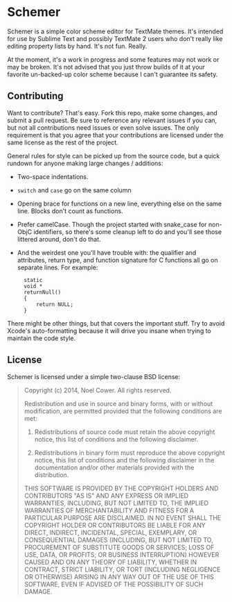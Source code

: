 Schemer
==============================================================================

Schemer is a simple color scheme editor for TextMate themes. It's intended for use by Sublime Text and possibly TextMate 2 users who don't really like editing property lists by hand. It's not fun. Really.

At the moment, it's a work in progress and some features may not work or may be broken. It's not advised that you just throw builds of it at your favorite un-backed-up color scheme because I can't guarantee its safety.


Contributing
------------------------------------------------------------------------------

Want to contribute? That's easy. Fork this repo, make some changes, and submit a pull request. Be sure to reference any relevant issues if you can, but not all contributions need issues or even solve issues. The only requirement is that you agree that your contributions are licensed under the same license as the rest of the project.

General rules for style can be picked up from the source code, but a quick rundown for anyone making large changes / additions:

- Two-space indentations.
- `switch` and `case` go on the same column
- Opening brace for functions on a new line, everything else on the same line. Blocks don't count as functions.
- Prefer camelCase. Though the project started with snake_case for non-ObjC identifiers, so there's some cleanup left to do and you'll see those littered around, don't do that.
- And the weirdest one you'll have trouble with: the qualifier and attributes, return type, and function signature for C functions all go on separate lines. For example:

        static
        void *
        returnNull()
        {
            return NULL;
        }

There might be other things, but that covers the important stuff. Try to avoid Xcode's auto-formatting because it will drive you insane when trying to maintain the code style.


License
------------------------------------------------------------------------------

Schemer is licensed under a simple two-clause BSD license:

> Copyright (c) 2014, Noel Cower.
> All rights reserved.
> 
> Redistribution and use in source and binary forms, with or without
> modification, are permitted provided that the following conditions are
> met:
> 
> 1. Redistributions of source code must retain the above copyright
>     notice, this list of conditions and the following disclaimer.
> 
> 2. Redistributions in binary form must reproduce the above copyright
>     notice, this list of conditions and the following disclaimer in the
>     documentation and/or other materials provided with the distribution.
> 
> THIS SOFTWARE IS PROVIDED BY THE COPYRIGHT HOLDERS AND CONTRIBUTORS "AS
> IS" AND ANY EXPRESS OR IMPLIED WARRANTIES, INCLUDING, BUT NOT LIMITED
> TO, THE IMPLIED WARRANTIES OF MERCHANTABILITY AND FITNESS FOR A
> PARTICULAR PURPOSE ARE DISCLAIMED. IN NO EVENT SHALL THE COPYRIGHT
> HOLDER OR CONTRIBUTORS BE LIABLE FOR ANY DIRECT, INDIRECT, INCIDENTAL,
> SPECIAL, EXEMPLARY, OR CONSEQUENTIAL DAMAGES (INCLUDING, BUT NOT
> LIMITED TO, PROCUREMENT OF SUBSTITUTE GOODS OR SERVICES; LOSS OF USE,
> DATA, OR PROFITS; OR BUSINESS INTERRUPTION) HOWEVER CAUSED AND ON ANY
> THEORY OF LIABILITY, WHETHER IN CONTRACT, STRICT LIABILITY, OR TORT
> (INCLUDING NEGLIGENCE OR OTHERWISE) ARISING IN ANY WAY OUT OF THE USE
> OF THIS SOFTWARE, EVEN IF ADVISED OF THE POSSIBILITY OF SUCH DAMAGE.
